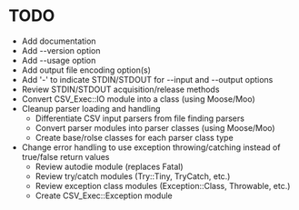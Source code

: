 # TODO

* Add documentation
* Add --version option
* Add --usage option
* Add output file encoding option(s)
* Add '-' to indicate STDIN/STDOUT for --input and --output options
* Review STDIN/STDOUT acquisition/release methods
* Convert CSV_Exec::IO module into a class (using Moose/Moo)
* Cleanup parser loading and handling
  * Differentiate CSV input parsers from file finding parsers
  * Convert parser modules into parser classes (using Moose/Moo)
  * Create base/rolse classes for each parser class type
* Change error handling to use exception throwing/catching instead of true/false return values
  * Review autodie module (replaces Fatal)
  * Review try/catch modules (Try::Tiny, TryCatch, etc.)
  * Review exception class modules (Exception::Class, Throwable, etc.)
  * Create CSV_Exec::Exception module
